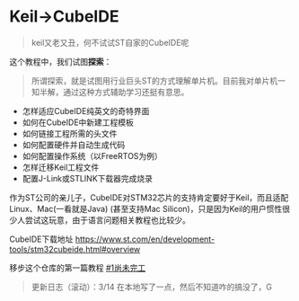 # Keil->CubeIDE
> keil又老又丑，何不试试ST自家的CubeIDE呢

这个教程中，我们试图**探索**：
> 所谓探索，就是试图用行业巨头ST的方式理解单片机。目前我对单片机一知半解，通过这种方式辅助学习还挺有意思。

- 怎样适应CubeIDE纯英文的奇特界面
- 如何在CubeIDE中新建工程模板
- 如何链接工程所需的头文件
- 如何配置硬件并自动生成代码
- 如何配置操作系统（以FreeRTOS为例）
- 怎样迁移Keil工程文件
- 配置J-Link或STLINK下载器完成烧录

作为ST公司的亲儿子，CubeIDE对STM32芯片的支持肯定要好于Keil，而且适配Linux、Mac(一看就是Java) (甚至支持Mac Silicon)，只是因为Keil的用户惯性很少人尝试这玩意，由于语言问题相关教程也比较少。

CubeIDE下载地址
<https://www.st.com/en/development-tools/stm32cubeide.html#overview>

移步这个仓库的第一篇教程 [#1尚未完工](./documents/CubeIDE的界面.md)

> 更新日志（滚动）：3/14 在本地写了一点，然后不知道咋的搞没了，G
